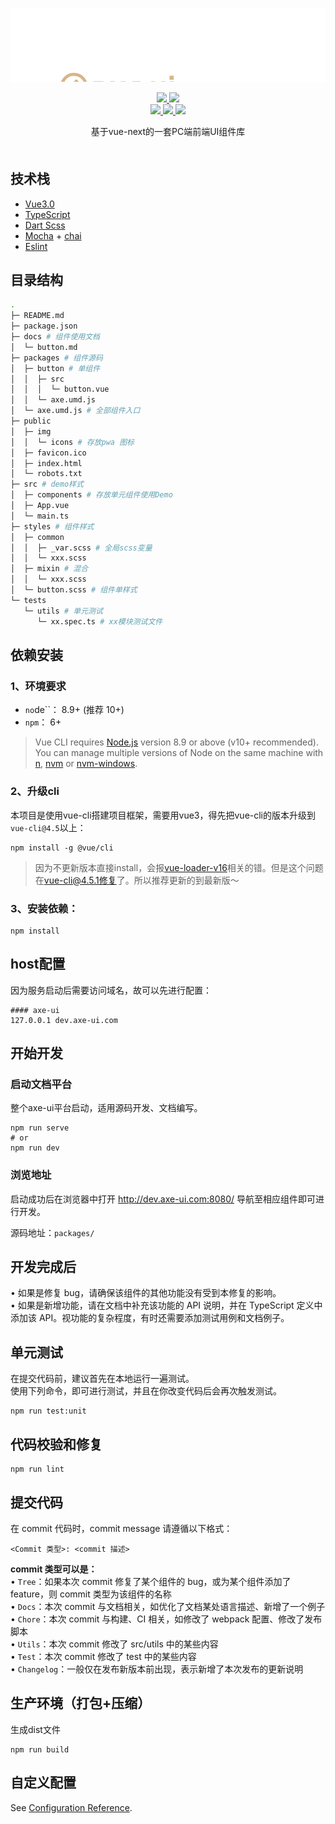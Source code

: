 <!-- # axe-ui -->
<p align="center">
   <img src="./axe-ui.svg">
</p>


<p align="center">
  <!-- <a href="https://travis-ci.org/DFE-evernote/axe-ui">
    <img src="https://travis-ci.org/DFE-evernote/axe-ui.svg?branch=main">
  </a>
  <a href="https://coveralls.io/github/DFE-evernote/axe-ui?branch=main">
    <img src="https://coveralls.io/repos/github/DFE-evernote/axe-ui/badge.svg?branch=main">
  </a> -->
  <!-- <a href="https://cdnjs.com/libraries/axe-ui">
    <img src="https://img.shields.io/cdnjs/v/axe-ui.svg">
  </a> -->
  <a href="https://www.npmjs.org/package/axe-ui">
    <img src="https://img.shields.io/npm/v/axe-ui.svg">
  </a>
  <a href="https://npmcharts.com/compare/axe-ui?minimal=true">
    <img src="http://img.shields.io/npm/dm/axe-ui.svg">
  </a>
  <br>
  <a href="http://img.badgesize.io/https://unpkg.com/axe-ui/dist/axe.umd.js?compression=gzip&label=gzip%20size:%20JS">
    <img src="http://img.badgesize.io/https://unpkg.com/axe-ui/dist/axe.umd.js?compression=gzip&label=gzip%20size:%20JS">
  </a>
  <a href="http://img.badgesize.io/https://unpkg.com/axe-ui/dist/axe.css?compression=gzip&label=gzip%20size:%20CSS">
    <img src="http://img.badgesize.io/https://unpkg.com/axe-ui/dist/axe.css?compression=gzip&label=gzip%20size:%20CSS">
  </a>
  <a href="LICENSE">
    <img src="https://img.shields.io/badge/License-MIT-yellow.svg">
  </a>
</p>


<div align="center" style="margin-bottom: 50px">
   基于vue-next的一套PC端前端UI组件库
</div>

## 技术栈
* [Vue3.0](https://cn.vuejs.org/)
* [TypeScript](https://www.tslang.cn/)
* [Dart Scss](https://sass-lang.com/)
* [Mocha](https://mochajs.org/) + [chai](https://www.chaijs.com/)
* [Eslint](https://eslint.bootcss.com/)

## 目录结构
```bash
.
├─ README.md
├─ package.json
├─ docs # 组件使用文档
│  └─ button.md
├─ packages # 组件源码
│  ├─ button # 单组件
│  │  ├─ src
│  │  │  └─ button.vue
│  │  └─ axe.umd.js
│  └─ axe.umd.js # 全部组件入口
├─ public
│  ├─ img
│  │  └─ icons # 存放pwa 图标
│  ├─ favicon.ico
│  ├─ index.html
│  └─ robots.txt
├─ src # demo样式
│  ├─ components # 存放单元组件使用Demo
│  ├─ App.vue
│  └─ main.ts
├─ styles # 组件样式
│  ├─ common
│  │  ├─ _var.scss # 全局scss变量
│  │  └─ xxx.scss
│  ├─ mixin # 混合
│  │  └─ xxx.scss
│  └─ button.scss # 组件单样式
└─ tests
   └─ utils # 单元测试
      └─ xx.spec.ts # xx模块测试文件
```
## 依赖安装
### 1、环境要求
- `no`de``： 8.9+ (推荐 10+)
- `npm`： 6+

> Vue CLI  requires [Node.js](https://nodejs.org/en/) version 8.9 or above (v10+ recommended). You can manage multiple versions of Node on the same machine with [n](https://github.com/tj/n), [nvm](https://github.com/nvm-sh/nvm) or [nvm-windows](https://github.com/coreybutler/nvm-windows). 

### 2、升级cli
本项目是使用vue-cli搭建项目框架，需要用vue3，得先把vue-cli的版本升级到`vue-cli@4.5`以上：
```
npm install -g @vue/cli
```
> 因为不更新版本直接install，会报[vue-loader-v16](https://github.com/vuejs/vue-cli/pull/5718#issuecomment-673360542)相关的错。但是这个问题在[vue-cli@4.5.1修复](https://github.com/vuejs/vue-cli/blob/dev/CHANGELOG.md#bug-bug-fix-7)了。所以推荐更新的到最新版～

### 3、安装依赖：
```
npm install
```
## host配置
因为服务启动后需要访问域名，故可以先进行配置：

```
#### axe-ui
127.0.0.1 dev.axe-ui.com
```
## 开始开发
### 启动文档平台
整个axe-ui平台启动，适用源码开发、文档编写。
```
npm run serve
# or
npm run dev
```

### 浏览地址
启动成功后在浏览器中打开 http://dev.axe-ui.com:8080/  导航至相应组件即可进行开发。

源码地址：`packages/`

## 开发完成后  
• 如果是修复 bug，请确保该组件的其他功能没有受到本修复的影响。  
• 如果是新增功能，请在文档中补充该功能的 API 说明，并在 TypeScript 定义中添加该 API。视功能的复杂程度，有时还需要添加测试用例和文档例子。  

## 单元测试
在提交代码前，建议首先在本地运行一遍测试。  
使用下列命令，即可进行测试，并且在你改变代码后会再次触发测试。
```
npm run test:unit
```

## 代码校验和修复
```
npm run lint
```
## 提交代码
在 commit 代码时，commit message 请遵循以下格式：
```
<Commit 类型>: <commit 描述>
```
**commit 类型可以是：**  
• `Tree`：如果本次 commit 修复了某个组件的 bug，或为某个组件添加了 feature，则 commit 类型为该组件的名称  
• `Docs`：本次 commit 与文档相关，如优化了文档某处语言描述、新增了一个例子  
• `Chore`：本次 commit 与构建、CI 相关，如修改了 webpack 配置、修改了发布脚本  
• `Utils`：本次 commit 修改了 src/utils 中的某些内容  
• `Test`：本次 commit 修改了 test 中的某些内容  
• `Changelog`：一般仅在发布新版本前出现，表示新增了本次发布的更新说明  


## 生产环境（打包+压缩）
生成dist文件

```
npm run build
```

## 自定义配置
See [Configuration Reference](https://cli.vuejs.org/config/).

